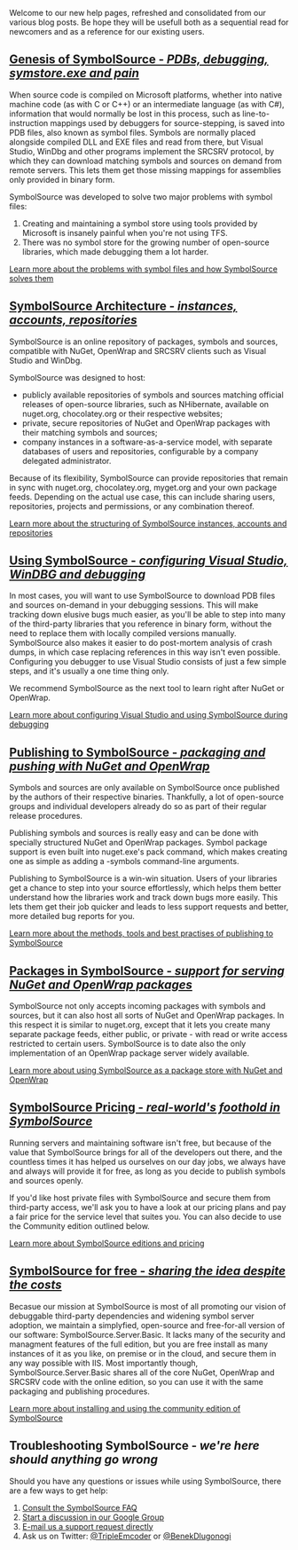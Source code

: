 Welcome to our new help pages, refreshed and consolidated from our various blog posts. Be hope they will be usefull both as a sequential read for newcomers and as a reference for our existing users.
## [Genesis of SymbolSource - *PDBs, debugging, symstore.exe and pain*](Genesis)

When source code is compiled on Microsoft platforms, whether into native machine code (as with C or C++) or an intermediate language (as with C#), information that would normally be lost in this process, such as line-to-instruction mappings used by debuggers for source-stepping, is saved into PDB files, also known as symbol files. Symbols are normally placed alongside compiled DLL and EXE files and read from there, but Visual Studio, WinDbg and other programs implement the SRCSRV protocol, by which they can download matching symbols and sources on demand from remote servers. This lets them get those missing mappings for assemblies only provided in binary form.

SymbolSource was developed to solve two major problems with symbol files:

1. Creating and maintaining a symbol store using tools provided by Microsoft is insanely painful when you're not using TFS.
1. There was no symbol store for the growing number of open-source libraries, which made debugging them a lot harder.

[Learn more about the problems with symbol files and how SymbolSource solves them](Genesis)

## [SymbolSource Architecture - *instances, accounts, repositories*](Architecture)

SymbolSource is an online repository of packages, symbols and sources, compatible with NuGet, OpenWrap and SRCSRV clients such as Visual Studio and WinDbg. 

SymbolSource was designed to host:

* publicly available repositories of symbols and sources matching official releases of open-source libraries, such as NHibernate, available on nuget.org, chocolatey.org or their respective websites;
* private, secure repositories of NuGet and OpenWrap packages with their matching symbols and sources;
* company instances in a software-as-a-service model, with separate databases of users and repositories, configurable by a company delegated administrator.

Because of its flexibility, SymbolSource can provide repositories that remain in sync with nuget.org, chocolatey.org, myget.org and your own package feeds. Depending on the actual use case, this can include sharing users, repositories, projects and permissions, or any combination thereof.

[Learn more about the structuring of SymbolSource instances, accounts and repositories](Architecture)

## [Using SymbolSource - *configuring Visual Studio, WinDBG and debugging*](Using)

In most cases, you will want to use SymbolSource to download PDB files and sources on-demand in your debugging sessions. This will make tracking down elusive bugs much easier, as you'll be able to step into many of the third-party libraries that you reference in binary form, without the need to replace them with locally compiled versions manually. SymbolSource also makes it easier to do post-mortem analysis of crash dumps, in which case replacing references in this way isn't even possible. Configuring you debugger to use Visual Studio consists of just a few simple steps, and it's usually a one time thing only.

We recommend SymbolSource as the next tool to learn right after NuGet or OpenWrap.

[Learn more about configuring Visual Studio and using SymbolSource during debugging](Using)

## [Publishing to SymbolSource - *packaging and pushing with NuGet and OpenWrap*](Publishing)

Symbols and sources are only available on SymbolSource once published by the authors of their respective binaries. Thankfully, a lot of open-source groups and individual developers already do so as part of their regular release procedures.

Publishing symbols and sources is really easy and can be done with specially structured NuGet and OpenWrap packages. Symbol package support is even built into nuget.exe's pack command, which makes creating one as simple as adding a -symbols command-line arguments.

Publishing to SymbolSource is a win-win situation. Users of your libraries get a chance to step into your source effortlessly, which helps them better understand how the libraries work and track down bugs more easily. This lets them get their job quicker and leads to less support requests and better, more detailed bug reports for you.

[Learn more about the methods, tools and best practises of publishing to SymbolSource](Publishing)

## [Packages in SymbolSource - *support for serving NuGet and OpenWrap packages*](Packages)

SymbolSource not only accepts incoming packages with symbols and sources, but it can also host all sorts of NuGet and OpenWrap packages. In this respect it is similar to nuget.org, except that it lets you create many separate package feeds, either public, or private - with read or write access restricted to certain users. SymbolSource is to date also the only implementation of an OpenWrap package server widely available.

[Learn more about using SymbolSource as a package store with NuGet and OpenWrap](Packages)

## [SymbolSource Pricing - *real-world's foothold in SymbolSource*](Pricing)

Running servers and maintaining software isn't free, but because of the value that SymbolSource brings for all of the developers out there, and the countless times it has helped us ourselves on our day jobs, we always have and always will provide it for free, as long as you decide to publish symbols and sources openly.

If you'd like host private files with SymbolSource and secure them from third-party access, we'll ask you to have a look at our pricing plans and pay a fair price for the service level that suites you. You can also decide to use the Community edition outlined below.

[Learn more about SymbolSource editions and pricing](Pricing)

## [SymbolSource for free - *sharing the idea despite the costs*](Basic)

Becasue our mission at SymbolSource is most of all promoting our vision of debuggable third-party dependencies and widening symbol server adoption, we maintain a simplyfied, open-source and free-for-all version of our software: SymbolSource.Server.Basic. It lacks many of the security and managment features of the full edition, but you are free install as many instances of it as you like, on premise or in the cloud, and secure them in any way possible with IIS. Most importantly though, SymbolSource.Server.Basic shares all of the core NuGet, OpenWrap and SRCSRV code with the online edition, so you can use it with the same packaging and publishing procedures.

[Learn more about installing and using the community edition of SymbolSource](Basic)

## Troubleshooting SymbolSource - *we're here should anything go wrong*

Should you have any questions or issues while using SymbolSource, there are a few ways to get help:

1. [Consult the SymbolSource FAQ](FAQ)
1. [Start a discussion in our Google Group](http://groups.google.com/group/symbolsource)
1. [E-mail us a support request directly](mailto:symbolsource@symbolsource.org)
1. Ask us on Twitter:  [@TripleEmcoder](http://twitter.com/TripleEmcoder) or [@BenekDlugonogi](http://twitter.com/BenekDlugonogi)
